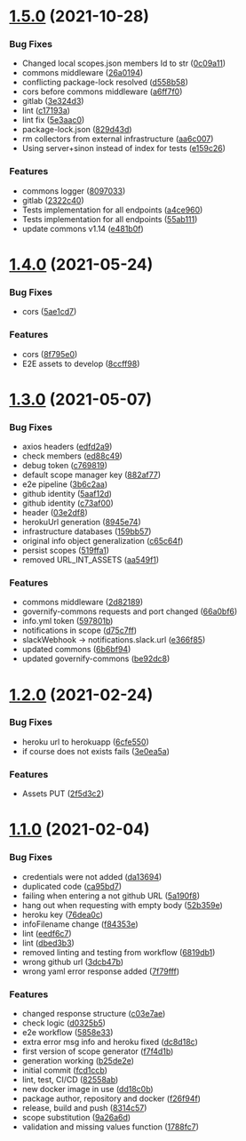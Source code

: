 # [1.5.0](https://github.com/governify/scope-manager/compare/v1.4.0...v1.5.0) (2021-10-28)


### Bug Fixes

* Changed local scopes.json members Id to str ([0c09a11](https://github.com/governify/scope-manager/commit/0c09a11411df3f5d1af40e31b41f83b759e5209b))
* commons middleware ([26a0194](https://github.com/governify/scope-manager/commit/26a019482068499abcf85f57b23669cbfcf4c9fe))
* conflicting package-lock resolved ([d558b58](https://github.com/governify/scope-manager/commit/d558b5804b23f45a4e2dc34e2ac8bc2d91ef0cf1))
* cors before commons middleware ([a6ff7f0](https://github.com/governify/scope-manager/commit/a6ff7f0e73ad812a6aaecd7fe9cdc9d439ae7c31))
* gitlab ([3e324d3](https://github.com/governify/scope-manager/commit/3e324d3b05f3c7c51ca9d9b4c7da4b509b166c99))
* lint ([c17193a](https://github.com/governify/scope-manager/commit/c17193aea749c001f79469b022b883fec4f3d66c))
* lint fix ([5e3aac0](https://github.com/governify/scope-manager/commit/5e3aac01c614acea41c803f1f5bb69c8b17a062a))
* package-lock.json ([829d43d](https://github.com/governify/scope-manager/commit/829d43dff1961ffbb126c35592898a33cac660ed))
* rm collectors from external infrastructure ([aa6c007](https://github.com/governify/scope-manager/commit/aa6c007732c6e8e1f37ae624b4b5d6a6c82c39f7))
* Using server+sinon instead of index for tests ([e159c26](https://github.com/governify/scope-manager/commit/e159c262f58dbb168151e04d06517631faa3c55b))


### Features

* commons logger ([8097033](https://github.com/governify/scope-manager/commit/8097033960a9270f15edf9aa06117b3de40533e5))
* gitlab ([2322c40](https://github.com/governify/scope-manager/commit/2322c4095694ce805f9d94d44cf53fda9c77c029))
* Tests implementation for all endpoints ([a4ce960](https://github.com/governify/scope-manager/commit/a4ce9600420f88be12a768679a37b06c821f4a85))
* Tests implementation for all endpoints ([55ab111](https://github.com/governify/scope-manager/commit/55ab111dfcdedf6207ba512b5731987e92361ff9))
* update commons v1.14 ([e481b0f](https://github.com/governify/scope-manager/commit/e481b0f378d8ead035f4cf933b0bd737ea4b9810))



# [1.4.0](https://github.com/governify/scope-manager/compare/v1.3.0...v1.4.0) (2021-05-24)


### Bug Fixes

* cors ([5ae1cd7](https://github.com/governify/scope-manager/commit/5ae1cd7404a82c845b87634109e8721fa100d6d7))


### Features

* cors ([8f795e0](https://github.com/governify/scope-manager/commit/8f795e0f25247b218bc9e291409df97abd6ec913))
* E2E assets to develop ([8ccff98](https://github.com/governify/scope-manager/commit/8ccff98cfb8a43357f2bcb23c50c3a6613eb3d1d))



# [1.3.0](https://github.com/governify/scope-manager/compare/v1.2.0...v1.3.0) (2021-05-07)


### Bug Fixes

* axios headers ([edfd2a9](https://github.com/governify/scope-manager/commit/edfd2a95dee6be390d256bac36ff465a9cf78738))
* check members ([ed88c49](https://github.com/governify/scope-manager/commit/ed88c49b792d46afc6760cbbeba647ada61bc7fb))
* debug token ([c769819](https://github.com/governify/scope-manager/commit/c769819761c92d58ef23d0f1653a51b9967baeb0))
* default scope manager key ([882af77](https://github.com/governify/scope-manager/commit/882af779b438e92445a1007836e783700c35360a))
* e2e pipeline ([3b6c2aa](https://github.com/governify/scope-manager/commit/3b6c2aa42ee169c32bbfe5ea1f45a3aa61d6ffb0))
* github identity ([5aaf12d](https://github.com/governify/scope-manager/commit/5aaf12d40532806092a1df153e7706d080ad017b))
* github identity ([c73af00](https://github.com/governify/scope-manager/commit/c73af00809375f0d76c59634f8787a629396f025))
* header ([03e2df8](https://github.com/governify/scope-manager/commit/03e2df8ec04e1a45f04df8609154a20edca1bc1d))
* herokuUrl generation ([8945e74](https://github.com/governify/scope-manager/commit/8945e7438d4aaa4a9a3804aeed6eba9507a80b87))
* infrastructure databases ([159bb57](https://github.com/governify/scope-manager/commit/159bb57a372bd91c4f44f5fc2e4cadc9a713242b))
* original info object generalization ([c65c64f](https://github.com/governify/scope-manager/commit/c65c64f3576e4410d9499e5cb9c5626653371f4f))
* persist scopes ([519ffa1](https://github.com/governify/scope-manager/commit/519ffa1866767c8a4dc1dd992d01dbc9a53a6e3b))
* removed URL_INT_ASSETS ([aa549f1](https://github.com/governify/scope-manager/commit/aa549f1504328bfde1f9bbfaf2ad8513a53b249f))


### Features

* commons middleware ([2d82189](https://github.com/governify/scope-manager/commit/2d821898d2ccb60b5d5749cb25767239b76e1b5b))
* governify-commons requests and port changed ([66a0bf6](https://github.com/governify/scope-manager/commit/66a0bf60f825468fc0a44bb101b4a0a73534d6a7))
* info.yml token ([597801b](https://github.com/governify/scope-manager/commit/597801b69f829f9b4b1191b24ae06449ca16a836))
* notifications in scope ([d75c7ff](https://github.com/governify/scope-manager/commit/d75c7ff3587c692da24a1f919fae76e5425e78e8))
* slackWebhook -> notifications.slack.url ([e366f85](https://github.com/governify/scope-manager/commit/e366f854b78d83e8f68cc8b6abf0fc4fc4b20c47))
* updated commons ([6b6bf94](https://github.com/governify/scope-manager/commit/6b6bf94b3483b7dffdaa9d4ef92d87ef4286fb5e))
* updated governify-commons ([be92dc8](https://github.com/governify/scope-manager/commit/be92dc8fdad8d2bb09d6b9769c91e25536f6ba60))



# [1.2.0](https://github.com/governify/scope-manager/compare/v1.1.0...v1.2.0) (2021-02-24)


### Bug Fixes

* heroku url to herokuapp ([6cfe550](https://github.com/governify/scope-manager/commit/6cfe55093ceb6f675362d545d2b2c972b373653b))
* if course does not exists fails ([3e0ea5a](https://github.com/governify/scope-manager/commit/3e0ea5aa60ef75ac5d71483a30c11c42ee5b15ee))


### Features

* Assets PUT ([2f5d3c2](https://github.com/governify/scope-manager/commit/2f5d3c295e1c9e7da342ff603e839c464b93d8ad))



# [1.1.0](https://github.com/governify/scope-manager/compare/fcd1ccb1cd3f67045daa7d1df8d5aaa8fe8b9071...v1.1.0) (2021-02-04)


### Bug Fixes

* credentials were not added ([da13694](https://github.com/governify/scope-manager/commit/da13694190c78d1ee1aaba5b52e53962b527cdc5))
* duplicated code ([ca95bd7](https://github.com/governify/scope-manager/commit/ca95bd70fd6c0fc0fd2e39d641f1cb52bbc648f4))
* failing when entering a not github URL ([5a190f8](https://github.com/governify/scope-manager/commit/5a190f868d64bad2b422ac89029b72936035efe4))
* hang out when requesting with empty body ([52b359e](https://github.com/governify/scope-manager/commit/52b359e8c1dd6bebc7e3d605484e17c50a6cdfdf))
* heroku key ([76dea0c](https://github.com/governify/scope-manager/commit/76dea0c032dabb36018ee5ae0b2cb5f85878f2e7))
* infoFilename change ([f84353e](https://github.com/governify/scope-manager/commit/f84353e3d477aa63570f467d058dfef324f5be97))
* lint ([eedf6c7](https://github.com/governify/scope-manager/commit/eedf6c7a1163325b897f0d3b58a776d85f64e433))
* lint ([dbed3b3](https://github.com/governify/scope-manager/commit/dbed3b396d1e76d7d6079cc42ea6082e788ad8cf))
* removed linting and testing from workflow ([6819db1](https://github.com/governify/scope-manager/commit/6819db1178911a7b48bbcb73cb510f273b8dd0f7))
* wrong github url ([3dcb47b](https://github.com/governify/scope-manager/commit/3dcb47b39cee5cb502978222ed1525d5b58d309e))
* wrong yaml error response added ([7f79fff](https://github.com/governify/scope-manager/commit/7f79fff9a03caa951d6b6e8ae536ef2019d6e284))


### Features

* changed response structure ([c03e7ae](https://github.com/governify/scope-manager/commit/c03e7ae865a3ca02f4f500bc8b75224f0110a01b))
* check logic ([d0325b5](https://github.com/governify/scope-manager/commit/d0325b522408093a4a48ad6e02026916d022bef0))
* e2e workflow ([5858e33](https://github.com/governify/scope-manager/commit/5858e33f22f60c5e94a7a631d6f33165403d82a1))
* extra error msg info and heroku fixed ([dc8d18c](https://github.com/governify/scope-manager/commit/dc8d18c25e533f2b5ae3a5585aaf990ac513977a))
* first version of scope generator ([f7f4d1b](https://github.com/governify/scope-manager/commit/f7f4d1b82e3e710cd9885e56621a0e12542ee303))
* generation working ([b25de2e](https://github.com/governify/scope-manager/commit/b25de2e94a1ec3949a0528666322ad3ab6ff2637))
* initial commit ([fcd1ccb](https://github.com/governify/scope-manager/commit/fcd1ccb1cd3f67045daa7d1df8d5aaa8fe8b9071))
* lint, test, CI/CD ([82558ab](https://github.com/governify/scope-manager/commit/82558abe431cbcf070dc502f5e950085ff9e5262))
* new docker image in use ([dd18c0b](https://github.com/governify/scope-manager/commit/dd18c0b137840b65985e3bb4a42cdd79d43c90f2))
* package author, repository and docker ([f26f94f](https://github.com/governify/scope-manager/commit/f26f94f14df98f09507b1b0bcc96085b0eb8f40d))
* release, build and push ([8314c57](https://github.com/governify/scope-manager/commit/8314c578011290b6af5501a46647096dc6be7e90))
* scope substitution ([9a26a6d](https://github.com/governify/scope-manager/commit/9a26a6d3e73adf840e0e7d746428dbcf22655687))
* validation and missing values function ([1788fc7](https://github.com/governify/scope-manager/commit/1788fc7d33bc7aca563bdbdb828febc4d2a7737b))



